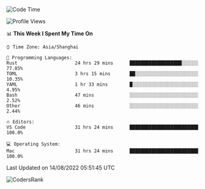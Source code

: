 <!--START_SECTION:waka-->
![Code Time](http://img.shields.io/badge/Code%20Time-1%2C621%20hrs%205%20mins-blue)

![Profile Views](http://img.shields.io/badge/Profile%20Views-51-blue)

📊 **This Week I Spent My Time On** 

```text
⌚︎ Time Zone: Asia/Shanghai

💬 Programming Languages: 
Rust                     24 hrs 29 mins      ███████████████████░░░░░░   77.85% 
TOML                     3 hrs 15 mins       ██░░░░░░░░░░░░░░░░░░░░░░░   10.35% 
YAML                     1 hr 33 mins        █░░░░░░░░░░░░░░░░░░░░░░░░   4.95% 
Bash                     47 mins             ░░░░░░░░░░░░░░░░░░░░░░░░░   2.52% 
Other                    46 mins             ░░░░░░░░░░░░░░░░░░░░░░░░░   2.44%

🔥 Editors: 
VS Code                  31 hrs 24 mins      █████████████████████████   100.0%

💻 Operating System: 
Mac                      31 hrs 24 mins      █████████████████████████   100.0%

```


 Last Updated on 14/08/2022 05:51:45 UTC
<!--END_SECTION:waka-->

![CodersRank](https://cr-skills-chart-widget.azurewebsites.net/api/api?username=BugenZhao&padding=16&tooltip=true&branding=false&sort-by-score=true&skills=Rust%2C%20Swift%2C%20C%2C%20TypeScript%2C%20Java%2C%20Go%2C%20Dart%2C%20C%2B%2B%2C%20Python%2C%20Assembly%2C%20Shell%2C%20Kotlin)

